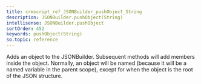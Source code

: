 ```yaml
---
title: crmscript_ref_JSONBuilder_pushObject_String
description: JSONBuilder.pushObject(String)
intellisense: JSONBuilder.pushObject
sortOrder: 452
keywords: pushObject(String)
so.topic: reference
---
```


Adds an object to the JSONBuilder. Subsequent methods will add members inside the object. Normally, an object will be named (because it will be a named variable in the parent scope), except for when the object is the root of the JSON structure.


